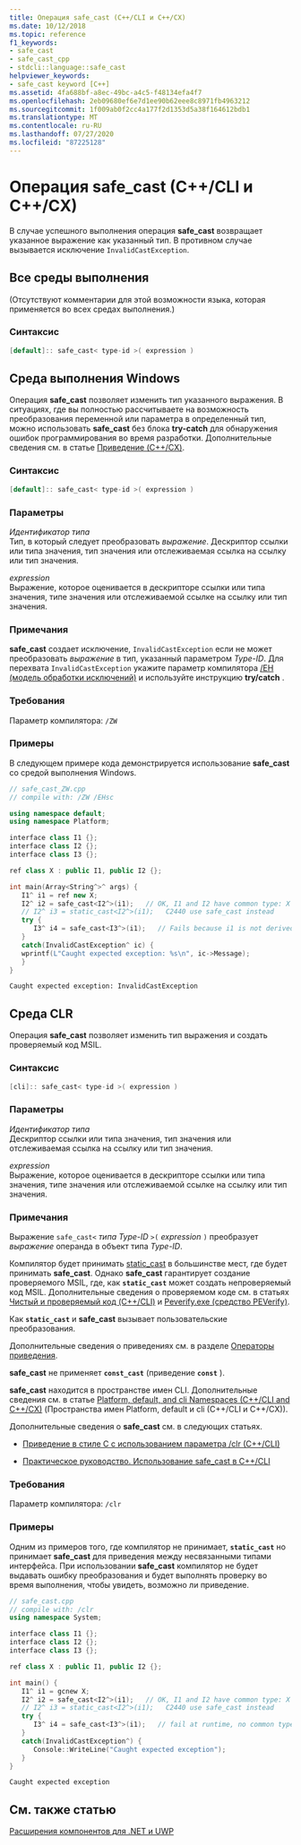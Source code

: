 ```yaml
---
title: Операция safe_cast (C++/CLI и C++/CX)
ms.date: 10/12/2018
ms.topic: reference
f1_keywords:
- safe_cast
- safe_cast_cpp
- stdcli::language::safe_cast
helpviewer_keywords:
- safe_cast keyword [C++]
ms.assetid: 4fa688bf-a8ec-49bc-a4c5-f48134efa4f7
ms.openlocfilehash: 2eb09680ef6e7d1ee90b62eee8c8971fb4963212
ms.sourcegitcommit: 1f009ab0f2cc4a177f2d1353d5a38f164612bdb1
ms.translationtype: MT
ms.contentlocale: ru-RU
ms.lasthandoff: 07/27/2020
ms.locfileid: "87225128"
---
```

# <a name="safe_cast-ccli-and-ccx"></a>Операция safe_cast (C++/CLI и C++/CX)

В случае успешного выполнения операция **safe_cast** возвращает указанное выражение как указанный тип. В противном случае вызывается исключение `InvalidCastException`.

## <a name="all-runtimes"></a>Все среды выполнения

(Отсутствуют комментарии для этой возможности языка, которая применяется во всех средах выполнения.)

### <a name="syntax"></a>Синтаксис

```cpp
[default]:: safe_cast< type-id >( expression )
```

## <a name="windows-runtime"></a>Среда выполнения Windows

Операция **safe_cast** позволяет изменить тип указанного выражения. В ситуациях, где вы полностью рассчитываете на возможность преобразования переменной или параметра в определенный тип, можно использовать **safe_cast** без блока **try-catch** для обнаружения ошибок программирования во время разработки. Дополнительные сведения см. в статье [Приведение (C++/CX)](../cppcx/casting-c-cx.md).

### <a name="syntax"></a>Синтаксис

```cpp
[default]:: safe_cast< type-id >( expression )
```

### <a name="parameters"></a>Параметры

*Идентификатор типа*<br/>
Тип, в который следует преобразовать *выражение*. Дескриптор ссылки или типа значения, тип значения или отслеживаемая ссылка на ссылку или тип значения.

*expression*<br/>
Выражение, которое оценивается в дескрипторе ссылки или типа значения, типе значения или отслеживаемой ссылке на ссылку или тип значения.

### <a name="remarks"></a>Примечания

**safe_cast** создает исключение, `InvalidCastException` если не может преобразовать *выражение* в тип, указанный параметром *Type-ID*. Для перехвата `InvalidCastException` укажите параметр компилятора [/EH (модель обработки исключений)](../build/reference/eh-exception-handling-model.md) и используйте инструкцию **try/catch** .

### <a name="requirements"></a>Требования

Параметр компилятора: `/ZW`

### <a name="examples"></a>Примеры

В следующем примере кода демонстрируется использование **safe_cast** со средой выполнения Windows.

```cpp
// safe_cast_ZW.cpp
// compile with: /ZW /EHsc

using namespace default;
using namespace Platform;

interface class I1 {};
interface class I2 {};
interface class I3 {};

ref class X : public I1, public I2 {};

int main(Array<String^>^ args) {
   I1^ i1 = ref new X;
   I2^ i2 = safe_cast<I2^>(i1);   // OK, I1 and I2 have common type: X
   // I2^ i3 = static_cast<I2^>(i1);   C2440 use safe_cast instead
   try {
      I3^ i4 = safe_cast<I3^>(i1);   // Fails because i1 is not derived from I3.
   }
   catch(InvalidCastException^ ic) {
   wprintf(L"Caught expected exception: %s\n", ic->Message);
   }
}
```

```Output
Caught expected exception: InvalidCastException
```

## <a name="common-language-runtime"></a>Среда CLR

Операция **safe_cast** позволяет изменить тип выражения и создать проверяемый код MSIL.

### <a name="syntax"></a>Синтаксис

```cpp
[cli]:: safe_cast< type-id >( expression )
```

### <a name="parameters"></a>Параметры

*Идентификатор типа*<br/>
Дескриптор ссылки или типа значения, тип значения или отслеживаемая ссылка на ссылку или тип значения.

*expression*<br/>
Выражение, которое оценивается в дескрипторе ссылки или типа значения, типе значения или отслеживаемой ссылке на ссылку или тип значения.

### <a name="remarks"></a>Примечания

Выражение `safe_cast<` *типа Type-ID* `>(` *expression* `)` преобразует *выражение* операнда в объект типа *Type-ID*.

Компилятор будет принимать [static_cast](../cpp/static-cast-operator.md) в большинстве мест, где будет принимать **safe_cast**.  Однако **safe_cast** гарантирует создание проверяемого MSIL, где, как **`static_cast`** может создать непроверяемый код MSIL.  Дополнительные сведения о проверяемом коде см. в статьях [Чистый и проверяемый код (C++/CLI)](../dotnet/pure-and-verifiable-code-cpp-cli.md) и [Peverify.exe (средство PEVerify)](/dotnet/framework/tools/peverify-exe-peverify-tool).

Как **`static_cast`** и **safe_cast** вызывает пользовательские преобразования.

Дополнительные сведения о приведениях см. в разделе [Операторы приведения](../cpp/casting-operators.md).

**safe_cast** не применяет **`const_cast`** (приведение **`const`** ).

**safe_cast** находится в пространстве имен CLI.  Дополнительные сведения см. в статье [Platform, default, and cli Namespaces (C++/CLI and C++/CX)](platform-default-and-cli-namespaces-cpp-component-extensions.md) (Пространства имен Platform, default и cli (C++/CLI и C++/CX)).

Дополнительные сведения о **safe_cast** см. в следующих статьях.

- [Приведение в стиле C с использованием параметра /clr (C++/CLI)](c-style-casts-with-clr-cpp-cli.md)

- [Практическое руководство. Использование safe_cast в C++/CLI](../dotnet/how-to-use-safe-cast-in-cpp-cli.md)

### <a name="requirements"></a>Требования

Параметр компилятора: `/clr`

### <a name="examples"></a>Примеры

Одним из примеров того, где компилятор не принимает, **`static_cast`** но принимает **safe_cast** для приведения между несвязанными типами интерфейса.  При использовании **safe_cast** компилятор не будет выдавать ошибку преобразования и будет выполнять проверку во время выполнения, чтобы увидеть, возможно ли приведение.

```cpp
// safe_cast.cpp
// compile with: /clr
using namespace System;

interface class I1 {};
interface class I2 {};
interface class I3 {};

ref class X : public I1, public I2 {};

int main() {
   I1^ i1 = gcnew X;
   I2^ i2 = safe_cast<I2^>(i1);   // OK, I1 and I2 have common type: X
   // I2^ i3 = static_cast<I2^>(i1);   C2440 use safe_cast instead
   try {
      I3^ i4 = safe_cast<I3^>(i1);   // fail at runtime, no common type
   }
   catch(InvalidCastException^) {
      Console::WriteLine("Caught expected exception");
   }
}
```

```Output
Caught expected exception
```

## <a name="see-also"></a>См. также статью

[Расширения компонентов для .NET и UWP](component-extensions-for-runtime-platforms.md)
